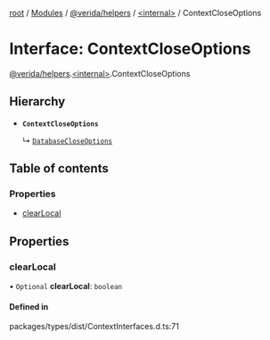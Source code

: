 [root](../README.md) / [Modules](../modules.md) / [@verida/helpers](../modules/verida_helpers.md) / [<internal\>](../modules/verida_helpers._internal_.md) / ContextCloseOptions

# Interface: ContextCloseOptions

[@verida/helpers](../modules/verida_helpers.md).[<internal\>](../modules/verida_helpers._internal_.md).ContextCloseOptions

## Hierarchy

- **`ContextCloseOptions`**

  ↳ [`DatabaseCloseOptions`](verida_helpers._internal_.DatabaseCloseOptions.md)

## Table of contents

### Properties

- [clearLocal](verida_helpers._internal_.ContextCloseOptions.md#clearlocal)

## Properties

### clearLocal

• `Optional` **clearLocal**: `boolean`

#### Defined in

packages/types/dist/ContextInterfaces.d.ts:71
